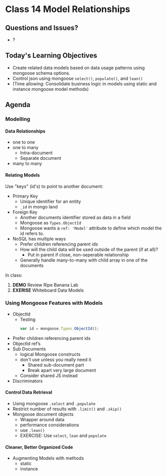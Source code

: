 # Class 14 Model Relationships

## Questions and Issues?

* ?


## Today's Learning Objectives

* Create related data models based on data usage patterns using mongoose schema options.
* Control json using mongoose `select()`, `populate()`, and `lean()`
* (Time allowing: Consolidate business logic in models using static and instance mongoose model methods)

## Agenda

### Modelling

#### Data Relationships

* one to one
* one to many
    * Intra-document
    * Separate document
* many to many

#### Relating Models

Use "keys" (id's) to point to another document:

* Primary Key
    * Unique identifier for an entity
    * `_id` in mongo land
* Foreign Key
    * Another documents identifier stored as data in a field
    * Mongoose as `Types.ObjectId`
    * Mongoose wants a `ref: 'Model'` attribute to define which 
    model the id refers to.
* NoSQL has multiple ways 
    * Prefer children referencing parent ids
    * How will the child data will be used outside of the parent (if at all)?
        * Put in parent if close, non-seperable relationship
    * Generally handle many-to-many with child array in one of the documents

In class:

1. **DEMO** Review Ripe Banana Lab
1. **EXERISE** Whiteboard Data Models

### Using Mongoose Features with Models

* ObjectId
    * Testing
        ```js
        var id = mongoose.Types.ObjectId();
        ```
* Prefer children referencing parent ids
* ObjectId ref’s
* Sub Documents
    * logical Mongoose constructs
    * don't use unless you really need it
        * Shared sub-document part
        * Break apart very large document
    * Consider shared JS instead
* Discriminators


#### Control Data Retrieval

* Using mongoose `.select` and `.populate`
* Restrict number of results with `.limit()` and `.skip()`
* Mongoose document objects
    * Wrapper around data
    * performance considerations
    * use `.lean()`
    * EXERCISE: Use `select`, `lean` and `populate`

#### Cleaner, Better Organized Code

* Augmenting Models with methods
    * static
    * instance